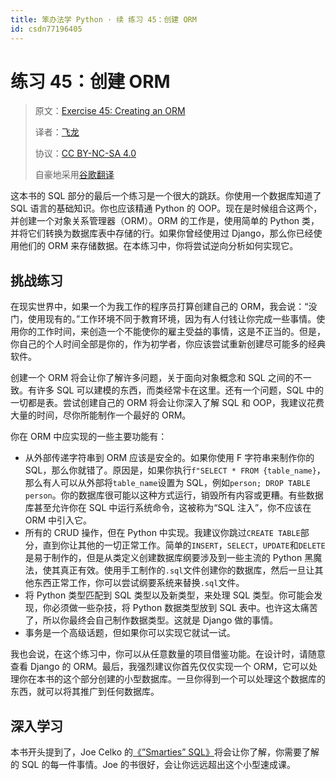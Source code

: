 ```yaml
---
title: 笨办法学 Python · 续 练习 45：创建 ORM
id: csdn77196405
---
```


# 练习 45：创建 ORM

> 原文：[Exercise 45: Creating an ORM](https://learncodethehardway.org/more-python-book/ex45.html)
> 
> 译者：[飞龙](https://github.com/wizardforcel)
> 
> 协议：[CC BY-NC-SA 4.0](http://creativecommons.org/licenses/by-nc-sa/4.0/)
> 
> 自豪地采用[谷歌翻译](https://translate.google.cn/)

这本书的 SQL 部分的最后一个练习是一个很大的跳跃。你使用一个数据库知道了 SQL 语言的基础知识。你也应该精通 Python 的 OOP。现在是时候组合这两个，并创建一个对象关系管理器（ORM）。ORM 的工作是，使用简单的 Python 类，并将它们转换为数据库表中存储的行。如果你曾经使用过 Django，那么你已经使用他们的 ORM 来存储数据。在本练习中，你将尝试逆向分析如何实现它。

## 挑战练习

在现实世界中，如果一个为我工作的程序员打算创建自己的 ORM，我会说：“没门，使用现有的。”工作环境不同于教育环境，因为有人付钱让你完成一些事情。使用你的工作时间，来创造一个不能使你的雇主受益的事情，这是不正当的。但是，你自己的个人时间全部是你的，作为初学者，你应该尝试重新创建尽可能多的经典软件。

创建一个 ORM 将会让你了解许多问题，关于面向对象概念和 SQL 之间的不一致。有许多 SQL 可以建模的东西，而类经常卡在这里。还有一个问题，SQL 中的一切都是表。尝试创建自己的 ORM 将会让你深入了解 SQL 和 OOP，我建议花费大量的时间，尽你所能制作一个最好的 ORM。

你在 ORM 中应实现的一些主要功能有：

*   从外部传递字符串到 ORM 应该是安全的。如果你使用 F 字符串来制作你的 SQL，那么你就错了。原因是，如果你执行`f"SELECT * FROM {table_name}`，那么有人可以从外部将`table_name`设置为 SQL，例如`person; DROP TABLE person`。你的数据库很可能以这种方式运行，销毁所有内容或更糟。有些数据库甚至允许你在 SQL 中运行系统命令，这被称为“SQL 注入”，你不应该在 ORM 中引入它。
*   所有的 CRUD 操作，但在 Python 中实现。我建议你跳过`CREATE TABLE`部分，直到你让其他的一切正常工作。简单的`INSERT`，`SELECT`，`UPDATE`和`DELETE`是易于制作的，但是从类定义创建数据库纲要涉及到一些主流的 Python 黑魔法，使其真正有效。使用手工制作的`.sql`文件创建你的数据库，然后一旦让其他东西正常工作，你可以尝试纲要系统来替换`.sql`文件。
*   将 Python 类型匹配到 SQL 类型以及新类型，来处理 SQL 类型。你可能会发现，你必须做一些杂技，将 Python 数据类型放到 SQL 表中。也许这太痛苦了，所以你最终会自己制作数据类型。这就是 Django 做的事情。
*   事务是一个高级话题，但如果你可以实现它就试一试。

我也会说，在这个练习中，你可以从任意数量的项目借鉴功能。在设计时，请随意查看 Django 的 ORM。最后，我强烈建议你首先仅仅实现一个 ORM，它可以处理你在本书的这个部分创建的小型数据库。一旦你得到一个可以处理这个数据库的东西，就可以将其推广到任何数据库。

## 深入学习

本书开头提到了，Joe Celko 的[《”Smarties” SQL》](http://amzn.to/1QKi5iG)将会让你了解，你需要了解的 SQL 的每一件事情。Joe 的书很好，会让你远远超出这个小型速成课。